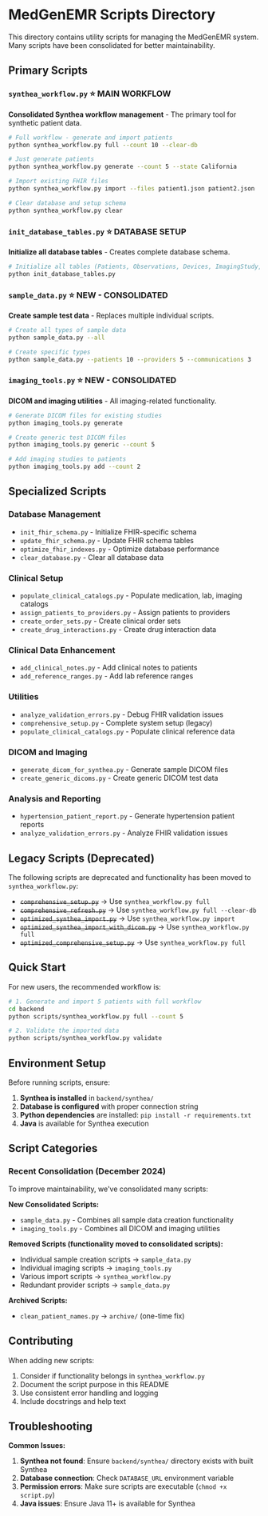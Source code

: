 # MedGenEMR Scripts Directory

This directory contains utility scripts for managing the MedGenEMR system. Many scripts have been consolidated for better maintainability.

## Primary Scripts

### `synthea_workflow.py` ⭐ **MAIN WORKFLOW**
**Consolidated Synthea workflow management** - The primary tool for synthetic patient data.

```bash
# Full workflow - generate and import patients
python synthea_workflow.py full --count 10 --clear-db

# Just generate patients
python synthea_workflow.py generate --count 5 --state California

# Import existing FHIR files
python synthea_workflow.py import --files patient1.json patient2.json

# Clear database and setup schema
python synthea_workflow.py clear
```

### `init_database_tables.py` ⭐ **DATABASE SETUP**
**Initialize all database tables** - Creates complete database schema.

```bash
# Initialize all tables (Patients, Observations, Devices, ImagingStudy, etc.)
python init_database_tables.py
```

### `sample_data.py` ⭐ **NEW - CONSOLIDATED**
**Create sample test data** - Replaces multiple individual scripts.

```bash
# Create all types of sample data
python sample_data.py --all

# Create specific types
python sample_data.py --patients 10 --providers 5 --communications 3
```

### `imaging_tools.py` ⭐ **NEW - CONSOLIDATED**
**DICOM and imaging utilities** - All imaging-related functionality.

```bash
# Generate DICOM files for existing studies
python imaging_tools.py generate

# Create generic test DICOM files
python imaging_tools.py generic --count 5

# Add imaging studies to patients
python imaging_tools.py add --count 2
```

## Specialized Scripts

### Database Management
- `init_fhir_schema.py` - Initialize FHIR-specific schema
- `update_fhir_schema.py` - Update FHIR schema tables
- `optimize_fhir_indexes.py` - Optimize database performance
- `clear_database.py` - Clear all database data

### Clinical Setup
- `populate_clinical_catalogs.py` - Populate medication, lab, imaging catalogs
- `assign_patients_to_providers.py` - Assign patients to providers
- `create_order_sets.py` - Create clinical order sets
- `create_drug_interactions.py` - Create drug interaction data

### Clinical Data Enhancement
- `add_clinical_notes.py` - Add clinical notes to patients
- `add_reference_ranges.py` - Add lab reference ranges

### Utilities
- `analyze_validation_errors.py` - Debug FHIR validation issues
- `comprehensive_setup.py` - Complete system setup (legacy)
- `populate_clinical_catalogs.py` - Populate clinical reference data

### DICOM and Imaging
- `generate_dicom_for_synthea.py` - Generate sample DICOM files
- `create_generic_dicoms.py` - Create generic DICOM test data

### Analysis and Reporting
- `hypertension_patient_report.py` - Generate hypertension patient reports
- `analyze_validation_errors.py` - Analyze FHIR validation issues

## Legacy Scripts (Deprecated)

The following scripts are deprecated and functionality has been moved to `synthea_workflow.py`:

- ~~`comprehensive_setup.py`~~ → Use `synthea_workflow.py full`
- ~~`comprehensive_refresh.py`~~ → Use `synthea_workflow.py full --clear-db`
- ~~`optimized_synthea_import.py`~~ → Use `synthea_workflow.py import`
- ~~`optimized_synthea_import_with_dicom.py`~~ → Use `synthea_workflow.py full`
- ~~`optimized_comprehensive_setup.py`~~ → Use `synthea_workflow.py full`

## Quick Start

For new users, the recommended workflow is:

```bash
# 1. Generate and import 5 patients with full workflow
cd backend
python scripts/synthea_workflow.py full --count 5

# 2. Validate the imported data
python scripts/synthea_workflow.py validate
```

## Environment Setup

Before running scripts, ensure:

1. **Synthea is installed** in `backend/synthea/`
2. **Database is configured** with proper connection string
3. **Python dependencies** are installed: `pip install -r requirements.txt`
4. **Java** is available for Synthea execution

## Script Categories

### Recent Consolidation (December 2024)

To improve maintainability, we've consolidated many scripts:

**New Consolidated Scripts:**
- `sample_data.py` - Combines all sample data creation functionality
- `imaging_tools.py` - Combines all DICOM and imaging utilities

**Removed Scripts (functionality moved to consolidated scripts):**
- Individual sample creation scripts → `sample_data.py`
- Individual imaging scripts → `imaging_tools.py`
- Various import scripts → `synthea_workflow.py`
- Redundant provider scripts → `sample_data.py`

**Archived Scripts:**
- `clean_patient_names.py` → `archive/` (one-time fix)

## Contributing

When adding new scripts:
1. Consider if functionality belongs in `synthea_workflow.py`
2. Document the script purpose in this README
3. Use consistent error handling and logging
4. Include docstrings and help text

## Troubleshooting

**Common Issues:**

1. **Synthea not found**: Ensure `backend/synthea/` directory exists with built Synthea
2. **Database connection**: Check `DATABASE_URL` environment variable
3. **Permission errors**: Make sure scripts are executable (`chmod +x script.py`)
4. **Java issues**: Ensure Java 11+ is available for Synthea